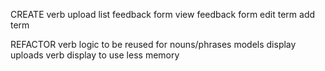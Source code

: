 CREATE
verb upload list
feedback form
view feedback form
edit term
add term

REFACTOR
verb logic to be reused for nouns/phrases
    models
    display
    uploads
verb display to use less memory